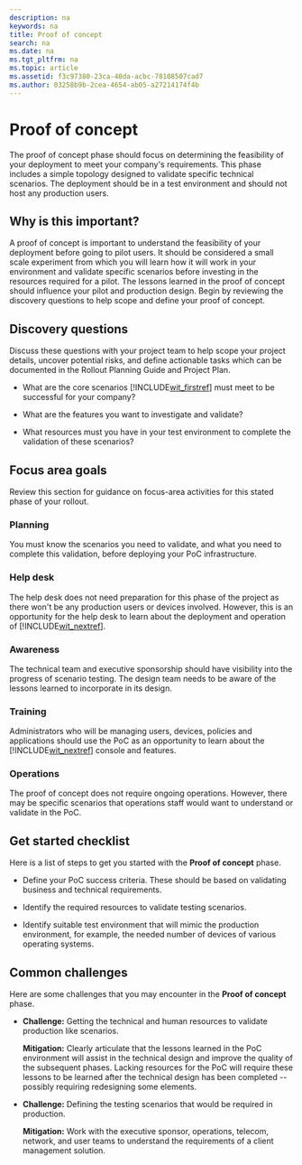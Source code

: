 ```yaml
---
description: na
keywords: na
title: Proof of concept
search: na
ms.date: na
ms.tgt_pltfrm: na
ms.topic: article
ms.assetid: f3c97380-23ca-40da-acbc-78108507cad7
ms.author: 03258b9b-2cea-4654-ab05-a27214174f4b
---
```

# Proof of concept
The proof of concept phase should focus on determining the feasibility of your deployment to meet your company's requirements. This phase includes a simple topology designed to validate specific technical scenarios.  The deployment should be in a test environment and should not host any production users.

## Why is this important?
A  proof of concept is important to understand the feasibility of your deployment before going to pilot users. It should be considered a small scale experiment from which you will learn how it will work in your environment and validate specific scenarios before investing in the resources required for a  pilot. The lessons learned in the proof of concept should influence your pilot and production design.
Begin by reviewing the discovery questions to help scope and define your proof of concept.

## Discovery questions
Discuss these questions with your project team to help scope your project details, uncover potential risks, and define actionable tasks which can be documented in the  Rollout Planning Guide and Project Plan.

-   What are the core scenarios [!INCLUDE[wit_firstref](../Token/wit_firstref_md.md)] must meet to be successful for your company?

-   What are the features you want to investigate and validate?

-   What resources must you have in your test environment to complete the validation of these scenarios?

## Focus area goals
Review this section for guidance on focus-area activities for this stated phase of your rollout.

### Planning
You must know the scenarios you need to validate, and what you need to complete this validation, before deploying your PoC infrastructure.

### Help desk
The help desk does not need preparation for this phase of the project as there won't be any production users or devices involved. However, this is an opportunity for the help desk to learn about the deployment and operation of [!INCLUDE[wit_nextref](../Token/wit_nextref_md.md)].

### Awareness
The technical team and executive sponsorship should have visibility into the progress of scenario testing. The design team needs to be aware of the lessons learned to incorporate in its  design.

### Training
Administrators who will be managing users, devices, policies and applications should use the PoC as an opportunity to learn about the [!INCLUDE[wit_nextref](../Token/wit_nextref_md.md)] console and features.

### Operations
The proof of concept does not require ongoing operations. However, there may be specific scenarios that operations staff would want to understand or validate in the PoC.

## Get started checklist
Here is a list of steps to get you started with the **Proof of concept** phase.

-   Define your PoC success criteria. These should be based on validating business and technical requirements.

-   Identify the required resources to validate testing scenarios.

-   Identify suitable test environment that will mimic the production environment, for example, the needed number of devices of various operating systems.

## Common challenges
Here are some  challenges that you may encounter in the **Proof of concept** phase.

-   **Challenge:** Getting the technical and human resources to validate production like scenarios.

    **Mitigation:** Clearly articulate that the lessons learned in the PoC environment will assist in the technical design and improve the quality of the subsequent phases. Lacking resources for the PoC will require these lessons to be learned after the technical design has been completed -- possibly requiring redesigning some elements.

-   **Challenge:** Defining the testing scenarios that would be required in production.

    **Mitigation:** Work with the executive sponsor, operations, telecom, network, and user teams to understand the requirements of a client management solution.

